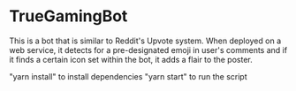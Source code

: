 # TrueGamingBot

This is a bot that is similar to Reddit's Upvote system. When deployed on a web service, it detects for a pre-designated emoji in user's comments and if it finds a certain icon set within the bot, it adds a flair to the poster.

"yarn install" to install dependencies
"yarn start" to run the script
